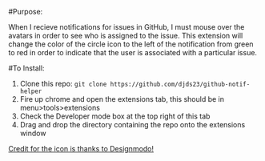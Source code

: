 #Purpose:

When I recieve notifications for issues in GitHub, I must mouse over the avatars in order to see who is assigned to the issue. This extension will change the color of the circle icon to the left of the notification from green to red in order to indicate that the user is associated with a particular issue. 

#To Install:

1. Clone this repo: `git clone https://github.com/djds23/github-notif-helper`
2. Fire up chrome and open the extensions tab, this should be in menu>tools>extensions
3. Check the Developer mode box at the top right of this tab
4. Drag and drop the directory containing the repo onto the extensions window


[Credit for the icon is thanks to Designmodo!](https://www.iconfinder.com/icons/103184/check_checkmark_ok_yes_icon)
